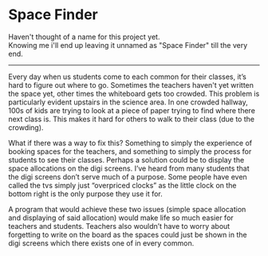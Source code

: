 # Space Finder
Haven't thought of a name for this project yet.  
Knowing me i'll end up leaving it unnamed as "Space Finder" till the very end.  

----

Every day when us students come to each common for their classes, it’s hard to figure out where to go. Sometimes the teachers haven't yet written the space yet, other times the whiteboard gets too crowded. This problem is particularly evident upstairs in the science area. In one crowded hallway, 100s of kids are trying to look at a piece of paper trying to find where there next class is. This makes it hard for others to walk to their class (due to the crowding). 

What if there was a way to fix this? Something to simply the experience of booking spaces for the teachers, and something to simply the process for students to see their classes.
Perhaps a solution could be to display the space allocations on the digi screens. I’ve heard from many students that the digi screens don’t serve much of a purpose. Some people have even called the tvs simply just “overpriced clocks” as the little clock on the bottom right is the only purpose they use it for.

A program that would achieve these two issues (simple space allocation and displaying of said allocation) would make life so much easier for teachers and students. Teachers also wouldn’t have to worry about forgetting to write on the board as the spaces could just be shown in the digi screens which there exists one of in every common.

